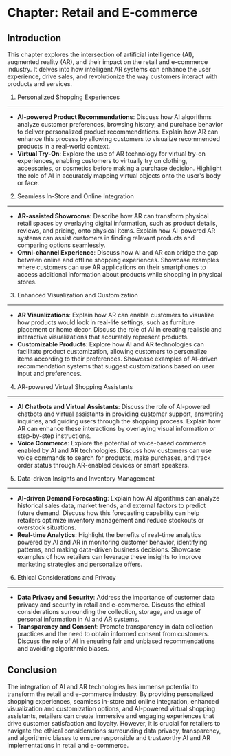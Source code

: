Chapter: Retail and E-commerce
==============================

Introduction
------------

This chapter explores the intersection of artificial intelligence (AI), augmented reality (AR), and their impact on the retail and e-commerce industry. It delves into how intelligent AR systems can enhance the user experience, drive sales, and revolutionize the way customers interact with products and services.

1. Personalized Shopping Experiences
------------------------------------

* **AI-powered Product Recommendations**: Discuss how AI algorithms analyze customer preferences, browsing history, and purchase behavior to deliver personalized product recommendations. Explain how AR can enhance this process by allowing customers to visualize recommended products in a real-world context.
* **Virtual Try-On**: Explore the use of AR technology for virtual try-on experiences, enabling customers to virtually try on clothing, accessories, or cosmetics before making a purchase decision. Highlight the role of AI in accurately mapping virtual objects onto the user's body or face.

2. Seamless In-Store and Online Integration
-------------------------------------------

* **AR-assisted Showrooms**: Describe how AR can transform physical retail spaces by overlaying digital information, such as product details, reviews, and pricing, onto physical items. Explain how AI-powered AR systems can assist customers in finding relevant products and comparing options seamlessly.
* **Omni-channel Experience**: Discuss how AI and AR can bridge the gap between online and offline shopping experiences. Showcase examples where customers can use AR applications on their smartphones to access additional information about products while shopping in physical stores.

3. Enhanced Visualization and Customization
-------------------------------------------

* **AR Visualizations**: Explain how AR can enable customers to visualize how products would look in real-life settings, such as furniture placement or home decor. Discuss the role of AI in creating realistic and interactive visualizations that accurately represent products.
* **Customizable Products**: Explore how AI and AR technologies can facilitate product customization, allowing customers to personalize items according to their preferences. Showcase examples of AI-driven recommendation systems that suggest customizations based on user input and preferences.

4. AR-powered Virtual Shopping Assistants
-----------------------------------------

* **AI Chatbots and Virtual Assistants**: Discuss the role of AI-powered chatbots and virtual assistants in providing customer support, answering inquiries, and guiding users through the shopping process. Explain how AR can enhance these interactions by overlaying visual information or step-by-step instructions.
* **Voice Commerce**: Explore the potential of voice-based commerce enabled by AI and AR technologies. Discuss how customers can use voice commands to search for products, make purchases, and track order status through AR-enabled devices or smart speakers.

5. Data-driven Insights and Inventory Management
------------------------------------------------

* **AI-driven Demand Forecasting**: Explain how AI algorithms can analyze historical sales data, market trends, and external factors to predict future demand. Discuss how this forecasting capability can help retailers optimize inventory management and reduce stockouts or overstock situations.
* **Real-time Analytics**: Highlight the benefits of real-time analytics powered by AI and AR in monitoring customer behavior, identifying patterns, and making data-driven business decisions. Showcase examples of how retailers can leverage these insights to improve marketing strategies and personalize offers.

6. Ethical Considerations and Privacy
-------------------------------------

* **Data Privacy and Security**: Address the importance of customer data privacy and security in retail and e-commerce. Discuss the ethical considerations surrounding the collection, storage, and usage of personal information in AI and AR systems.
* **Transparency and Consent**: Promote transparency in data collection practices and the need to obtain informed consent from customers. Discuss the role of AI in ensuring fair and unbiased recommendations and avoiding algorithmic biases.

Conclusion
----------

The integration of AI and AR technologies has immense potential to transform the retail and e-commerce industry. By providing personalized shopping experiences, seamless in-store and online integration, enhanced visualization and customization options, and AI-powered virtual shopping assistants, retailers can create immersive and engaging experiences that drive customer satisfaction and loyalty. However, it is crucial for retailers to navigate the ethical considerations surrounding data privacy, transparency, and algorithmic biases to ensure responsible and trustworthy AI and AR implementations in retail and e-commerce.
